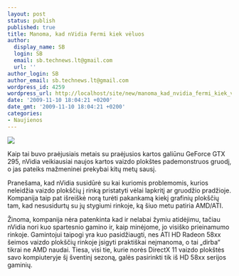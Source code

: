 ```yaml
---
layout: post
status: publish
published: true
title: Manoma, kad nVidia Fermi kiek vėluos
author:
  display_name: SB
  login: SB
  email: sb.technews.lt@gmail.com
  url: ''
author_login: SB
author_email: sb.technews.lt@gmail.com
wordpress_id: 4259
wordpress_url: http://localhost/site/new/manoma_kad_nvidia_fermi_kiek_veluos/
date: '2009-11-10 18:04:21 +0200'
date_gmt: '2009-11-10 18:04:21 +0200'
categories:
- Naujienos
---
```

<div class="imgright"><img src="http://t2.gstatic.com/images?q=tbn:1sguteKB7m_1kM:http://www.geeksmack.net/uploads/nvidia_logo3.jpg"  /></div>
<p>Kaip tai buvo praėjusiais metais su praėjusios kartos galiūnu GeForce GTX 295, nVidia veikiausiai naujos kartos vaizdo plokštes pademonstruos gruodį, o jas pateiks mažmeninei prekybai kitų metų sausį.</p>
<p>Pranešama, kad nVidia susidūrė su kai kuriomis problemomis, kurios neleidžia vaizdo plokščių į rinką pristatyti vėlai lapkritį ar gruodžio pradžioje. Kompanija taip pat išreiškė norą turėti pakankamą kiekį grafinių plokščių tam, kad nesusidurtų su jų stygiumi rinkoje, ką šiuo metu patiria AMD/ATI.</p>
<p>Žinoma, kompanija nėra patenkinta kad ir nelabai žymiu atidėjimu, tačiau nVidia nori kuo spartesnio gamino ir, kaip minėjome, jo visiško prieinamumo rinkoje. Gamintojui taipogi yra kuo pasidžiaugti, nes ATI HD Radeon 58xx šeimos vaizdo plokščių rinkoje įsigyti praktiškai neįmanoma, o tai „dirba“ tikrai ne AMD naudai. Tiesa, visi tie, kurie norės DirectX 11 vaizdo plokštės savo kompiuteryje šį šventinį sezoną, galės pasirinkti tik iš HD 58xx serijos gaminių.<br /></p>
